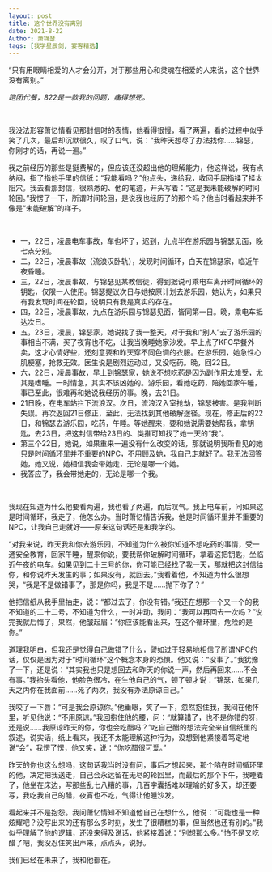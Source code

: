 ```yaml
---
layout: post
title: 这个世界没有离别
date: 2021-8-22
Author: 萧锦瑟
tags: [我学星辰剑, 宴客精选]
---
```


“只有用眼睛相爱的人才会分开，对于那些用心和灵魂在相爱的人来说，这个世界没有离别。”

*跑团代餐，822是一款我的问题，痛得想死。*

<br>

我没法形容萧忆情看见那封信时的表情，他看得很慢，看了两遍，看的过程中似乎笑了几次，最后却沉默很久，叹了口气，说：“我昨天想尽了办法找你……锦瑟，你刚才的话，再说一遍。”

我之前经历的那些是挺费解的，但应该还没超出他的理解能力，他这样说，我有点纳闷，指了指他手里的信纸：“我能看吗？”他点头，递给我，收回手屈指揉了揉太阳穴。我去看那封信，很熟悉的、他的笔迹，开头写着：“这是我未能破解的时间轮回。”我愣了一下，所谓时间轮回，是说我也经历了的那个吗？他当时看起来并不像是“未能破解”的样子。

<br>

- 一，22日，凌晨电车事故，车也坏了，迟到，九点半在游乐园与锦瑟见面，晚七点分别。
- 二，22日，凌晨事故（流浪汉卧轨），发现时间循环，白天在锦瑟家，临近午夜昏睡。
- 三，22日，凌晨事故，与锦瑟见某教信徒，得到据说可乘电车离开时间循环的钥匙，仅限一人使用。锦瑟提议次日与她按原计划去游乐园，她认为，如果只有我发现时间在轮回，说明只有我是真实的存在。
- 四，22日，凌晨事故，九点在游乐园与锦瑟见面，皆同第一日。晚，乘电车抵达次日。
- 五，23日，凌晨，锦瑟家，她说找了我一整天，对于我和“别人”去了游乐园的事相当不满，买了夜宵也不吃，让我当晚睡她家沙发。早上点了KFC早餐外卖，这才心情好些，还刻意要和昨天穿不同色调的衣服。在游乐园，她急性心肌梗塞，抢救无效。医生说是剧烈运动过，又没吃药。晚，回22日。
- 六，22日，凌晨事故，早上到锦瑟家，她说不想吃药是因为副作用太难受，尤其是嗜睡。一时情急，其实不该凶她的。游乐园，看她吃药，陪她回家午睡，事已至此，很难再和她说我经历的事。晚，去21日。
- 21日晚，在电车站拦下流浪汉。次日，流浪汉入室抢劫，锦瑟被害。是我判断失误。再次返回21日修正，至此，无法找到其他破解途径。现在，修正后的22日，和锦瑟去游乐园，吃药，午睡。等她醒来，要和她说需要她帮我，拿钥匙，去23日，把这封信带给23日的、类推可知找了她一天的“我”。
- 第三个22日，她说，如果重来一遍没有什么改变的话，那就说明我所看见的她只是时间循环里并不重要的NPC，不用顾及她，我自己走就好了。我无法回答她，她又说，她相信我会带她走，无论是哪一个她。
- 我答应了，我会带她走的，无论是哪一个我。

<br>

我现在知道为什么他要看两遍，我也看了两遍，而后叹气。我上电车前，问如果这是时间循环，我走了，他怎么办。当时萧忆情告诉我，他是时间循环里并不重要的NPC，让我自己走就好——原来这句话还是和我学的。

“对我来说，昨天我和你去游乐园，不知道为什么被你知道不想吃药的事情，受一通安全教育，回家午睡，醒来你说，要我帮你破解时间循环，拿着这把钥匙，坐临近午夜的电车。如果见到二十三号的你，你可能已经找了我一天，那就把这封信给你，和你说昨天发生的事；如果没有，就回去。”我看着他，不知道为什么很想哭，“我是不是做错事了，那是你吗，我是不是……抛下你了？”

他把信纸从我手里抽走，说：“都过去了，你没有错。”我还在想那一个又一个的我不知道的二十二号，不知道为什么，一时冲动，我问：“我可以再回去一次吗？”说完我就后悔了，果然，他皱起眉：“你应该能看出来，在这个循环里，危险的是你。”

道理我明白，但我还是觉得自己做错了什么，譬如过于轻易地相信了所谓NPC的话，仅仅是因为对于“时间循环”这个概念本身的恐惧。他又说：“没事了。”我犹豫了一下，还是说：“其实我也只是想回去和昨天的你说一声，然后再回来……不会有事。”我抬头看他，他脸色很冷，在生他自己的气，顿了顿才说：“锦瑟，如果几天之内你在我面前……死了两次，我没有办法原谅自己。”

我咬了一下唇：“可是我会原谅你。”他垂眼，笑了一下，忽然抱住我，我闷在他怀里，听见他说：“不用原谅。”我回抱住他的腰，问：“就算错了，也不是你错的呀，还是说……我原谅昨天的你，你也会吃醋吗？”吃自己醋的想法完全来自信纸里的叙述，说实话，纸上看来，我还不太能理解这种行为，没想到他紧接着笃定地说“会”，我愣了愣，他又笑，说：“你吃醋很可爱。”

昨天的你也这么想吗，这句话我当时没有问，事后才想起来，那个陷在时间循环里的他，决定把我送走，自己会永远留在无尽的轮回里，而最后的那个下午，我睡着了，他坐在床边，写那些乱七八糟的事，几百字囊括难以理喻的好多天，却还要写，我吃我自己的醋，夜宵也不吃，气得让他睡沙发。

看起来并不是抱怨。我问萧忆情知不知道他自己在想什么，他说：“可能也是一种炫耀吧？没写出来的还有那么多时刻，发生了很糟糕的事，但当然也还有别的。”我似乎理解了他的逻辑，还没来得及说话，他紧接着说：“别想那么多。”怕不是又吃醋了吧，我没忍住笑出声来，点点头，说好。

我们已经在未来了，我和他都在。
